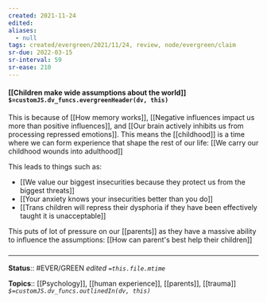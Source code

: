 ```yaml
---
created: 2021-11-24 
edited: 
aliases:
  - null
tags: created/evergreen/2021/11/24, review, node/evergreen/claim
sr-due: 2022-03-15
sr-interval: 59
sr-ease: 210
---
```


#### [[Children make wide assumptions about the world]] `$=customJS.dv_funcs.evergreenHeader(dv, this)`

This is because of [[How memory works]],
[[Negative influences impact us more than positive influences]],
and [[Our brain actively inhibits us from processing repressed emotions]].
This means the [[childhood]] is a time where we can form experience that shape the rest of our life:
[[We carry our childhood wounds into adulthood]]

This leads to things such as:
- [[We value our biggest insecurities because they protect us from the biggest threats]]
- [[Your anxiety knows your insecurities better than you do]]
- [[Trans children will repress their dysphoria if they have been effectively taught it is unacceptable]]

This puts of lot of pressure on our [[parents]] as they have a massive ability to influence the assumptions:
[[How can parent's best help their children]]

### <hr class="footnote"/>

**Status**:: #EVER/GREEN
*edited `=this.file.mtime`*

**Topics**:: [[Psychology]], [[human experience]], [[parents]], [[trauma]]
*`$=customJS.dv_funcs.outlinedIn(dv, this)`*
